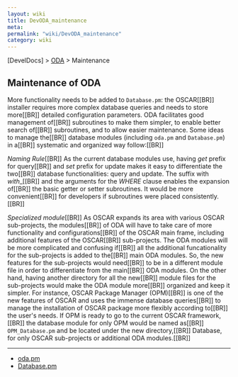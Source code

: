 ```yaml
---
layout: wiki
title: DevODA_maintenance
meta: 
permalink: "wiki/DevODA_maintenance"
category: wiki
---
```

<!-- Name: DevODA_maintenance -->
<!-- Version: 10 -->
<!-- Author: dikim -->

[DevelDocs] > [ODA](DevODA) > Maintenance

## Maintenance of ODA
More functionality needs to be added to `Database.pm`: the OSCAR[[BR]]
installer requires more complex database queries and needs to store more[[BR]]
detailed configuration parameters. ODA facilitates good management of[[BR]]
subroutines to make them simpler, to enable better search of[[BR]]
subroutines, and to allow easier maintenance. Some ideas to manage the[[BR]]
database modules (including `oda.pm` and `Database.pm`) in a[[BR]]
systematic and organized way follow:[[BR]]

 *Naming Rule*[[BR]]
As the current database modules use, having _get_ prefix for query[[BR]]
and _set_ prefix for update makes it easy to differentiate the two[[BR]]
database functionalities: query and update. The suffix with _with__[[BR]]
and the arguments for the _WHERE_ clause enables the expansion of[[BR]]
the basic getter or setter subroutines. It would be more convenient[[BR]]
for developers if subroutines were placed consistently.[[BR]]

 *Specialized module*[[BR]]
As OSCAR expands its area with various OSCAR sub-projects, the modules[[BR]]
of ODA will have to take care of more functionality and configurations[[BR]]
of the OSCAR main frame, including additional features of the OSCAR[[BR]]
sub-projects. The ODA modules will be more complicated and confusing if[[BR]]
all the additional funcationality for the sub-projects is added to the[[BR]]
main ODA modules. So, the new features for the sub-projects would need[[BR]]
to be in a different module file in order to differentiate from the main[[BR]]
ODA modules. On the other hand, having another directory for all the new[[BR]]
module files for the sub-projects would make the ODA module more[[BR]]
organized and keep it simpler. For instance, OSCAR Package Manager (OPM)[[BR]]
is one of the new features of OSCAR  and uses the immense database queries[[BR]]
to manage the installation of OSCAR package more flexibly according to[[BR]]
the user's needs. If OPM is ready to go to the current OSCAR framework,[[BR]]
the database module for only OPM would be named as[[BR]]
`OPM_Database.pm` and be located under the new directory,[[BR]]
Database, for only OSCAR sub-projects or additional ODA modules.[[BR]]

----
 * [oda.pm](DevODA_oda.pm)
 * [Database.pm](DevODA_Database.pm)
